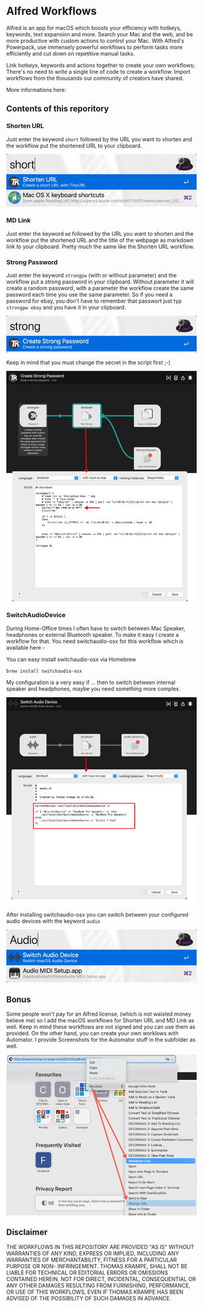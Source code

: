 # Alfred Workflows

Alfred is an app for macOS which boosts your efficiency with hotkeys, keywords, text expansion and more. Search your Mac and the web, and be more productive with custom actions to control your Mac. With Alfred's Powerpack, use immensely powerful workflows to perform tasks more efficiently and cut down on repetitive manual tasks.

Link hotkeys, keywords and actions together to create your own workflows; There's no need to write a single line of code to create a workflow. Import workflows from the thousands our community of creators have shared.

More informations here: [](https://www.alfredapp.com)

## Contents of this reporitory

### Shorten URL

Just enter the keyword `short` followed by the URL you want to shorten and the workflow put the shortened URL to your clipboard.

![ShortenURL][1]

### MD Link

Just enter the keyword `md` followed by the URL you want to shorten and the workflow put the shortened URL and the title of the webpage as markdown link to your clipboard. Pretty much the same like the Shorten URL workflow.

### Strong Password

Just enter the keyword `strongpw` (with or without parameter) and the workflow put a strong password in your clipboard. Without parameter it will create a random password, with a parameter the workflow create the same password each time you use the same parameter. So if you need a password for ebay, you don't have to remember that passwort just typ `strongpw ebay` and you have it in your clipboard.

![Strong Password][2]

Keep in mind that you must change the secret in the script first ;-)

![Change Secret][4]

### SwitchAudioDevice

During Home-Office times I often have to switch between Mac Speaker, headphones or external Bluetooth speaker. To make it easy I create a workflow for that. You need switchaudio-osx for this workflow which is available here - [](https://github.com/deweller/switchaudio-osx)

You can easy install switchaudio-osx via Homebrew [](https://formulae.brew.sh/formula/switchaudio-osx)

```language-bash
brew install switchaudio-osx
```

My configuration is a very easy if ... then to switch between internal speaker and headphones, maybe you need something more complex.

![Simple IF...THEN][5]

After installing switchaudio-osx you can switch between your configured audio devices with the keyword `audio`

![Alfred Keyword][3]

## Bonus

Some people won't pay for an Alfred license, (which is not waisted money believe me) so I add the macOS workflows for Shorten URL and MD Link as well. Keep in mind these workflows are not signed and you can use them as provided. On the other hand, you can create your own worklows with Automator. I provide Screenshots for the Automator stuff in the subfolder as well.

![macOS Workflows via Automator][6]

## Disclaimer

THE WORKFLOWS IN THIS REPOSITORY ARE PROVIDED "AS IS" WITHOUT WARRANTIES OF ANY KIND, EXPRESS OR IMPLIED, INCLUDING ANY WARRANTIES OF MERCHANTABILITY, FITNESS FOR A PARTICULAR PURPOSE OR NON- INFRINGEMENT. THOMAS KRAMPE, SHALL NOT BE LIABLE FOR TECHNICAL OR EDITORIAL ERRORS OR OMISSIONS CONTAINED HEREIN, NOT FOR DIRECT, INCIDENTAL, CONSEQUENTIAL OR ANY OTHER DAMAGES RESULTING FROM FURNISHING, PERFORMANCE, OR USE OF THIS WORKFLOWS, EVEN IF THOMAS KRAMPE HAS BEEN ADVISED OF THE POSSIBILITY OF SUCH DAMAGES IN ADVANCE.

[1]: images/Alfred01.png
[2]: images/Alfred02.png
[3]: images/Alfred03.png
[4]: images/Alfred04.png
[5]: images/Alfred05.png
[6]: images/macos_Workflow.png

